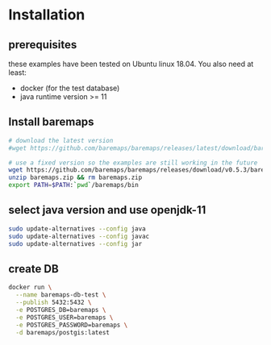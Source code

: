 # Installation

## prerequisites

these examples have been tested on Ubuntu linux 18.04. You also need at least:

- docker (for the test database)
- java runtime version >= 11

## Install baremaps

```bash
# download the latest version
#wget https://github.com/baremaps/baremaps/releases/latest/download/baremaps.zip

# use a fixed version so the examples are still working in the future
wget https://github.com/baremaps/baremaps/releases/download/v0.5.3/baremaps.zip
unzip baremaps.zip && rm baremaps.zip
export PATH=$PATH:`pwd`/baremaps/bin
```

## select java version and use openjdk-11

```bash
sudo update-alternatives --config java
sudo update-alternatives --config javac
sudo update-alternatives --config jar
```

## create DB

```bash
docker run \
  --name baremaps-db-test \
  --publish 5432:5432 \
  -e POSTGRES_DB=baremaps \
  -e POSTGRES_USER=baremaps \
  -e POSTGRES_PASSWORD=baremaps \
  -d baremaps/postgis:latest
```
